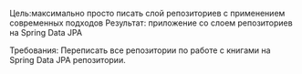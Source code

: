 Цель:максимально просто писать слой репозиториев с применением современных подходов Результат: приложение со слоем
репозиториев на Spring Data JPA

Требования:
Переписать все репозитории по работе с книгами на Spring Data JPA репозитории.